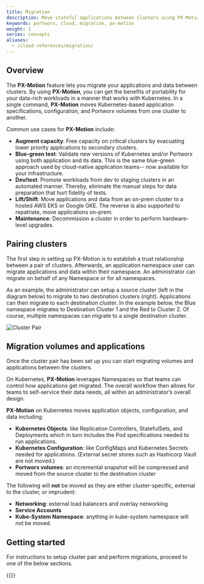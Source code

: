 ```yaml
---
title: Migration
description: Move stateful applications between clusters using PX-Motion
keywords: portworx, cloud, migration, px-motion
weight: 1
series: concepts
aliases:
  - /cloud-references/migration/
---
```


## Overview
The **PX-Motion** feature lets you migrate your applications and data between
clusters. By using **PX-Motion**, you can get the benefits of portability for your
data-rich workloads in a manner that works with Kubernetes. In a single command,
**PX-Motion** moves Kubernetes-based application specifications, configuration,
and Portworx volumes from one cluster to another. 

Common use cases for **PX-Motion** include:

* **Augment capacity**: Free capacity on critical clusters by evacuating lower
    priority applications to secondary clusters.
* **Blue-green test**: Validate new versions of Kubernetes and/or Portworx using
    both application and its data. This is the same blue-green approach used by
    cloud-native application teams-- now available for your infrastructure.
* **Dev/test**: Promote workloads from dev to staging clusters in an automated
    manner. Thereby, eliminate the manual steps for data preparation that hurt
    fidelity of tests.
* **Lift/Shift**: Move applications and data from an on-prem cluster to a hosted
    AWS EKS or Google GKE. The reverse is also supported to repatriate, move
    applications on-prem.
* **Maintenance**: Decommission a cluster in order to perform hardware-level
    upgrades.

## Pairing clusters
The first step in setting up PX-Motion is to establish a trust relationship between a pair of clusters.
Afterwards, an application namespace user can migrate applications and data within their namespace.
An administrator can migrate on behalf of any Namespace or for all namespaces. 

As an example, the administrator can setup a source cluster (left in the diagram below) to migrate to two
destination clusters (right). Applications can then migrate to each destination cluster. In the example below,
the Blue namespace migrates to Destination Cluster 1 and the Red to Cluster 2. Of course, multiple namespaces
can migrate to a single destination cluster.

![Cluster Pair](/img/cluster-pair.png)

## Migration volumes and applications

Once the cluster pair has been set up you can start migrating volumes and applications between the clusters. 

On Kubernetes, **PX-Motion** leverages Namespaces so that teams can control how
applications get migrated. The overall workflow then allows for teams to
self-service their data needs, all within an administrator’s overall design.

**PX-Motion** on Kubernetes moves application objects, configuration, and data including:

* **Kubernetes Objects**: like Replication Controllers, StatefulSets, and Deployments
which in turn includes the Pod specifications needed to run applications. 
* **Kubernetes Configuration**: like ConfigMaps and Kubernetes Secrets needed for
applications. (External secret stores such as Hashicorp Vault are not moved.) 
* **Portworx volumes**: an incremental snapshot will be compressed and moved from
the source cluster to the destination cluster

The following will **not** be moved as they are either cluster-specific,
external to the cluster, or imprudent:

* **Networking**: external load balancers and overlay networking
* **Service Accounts**
* **Kube-System Namespace**: anything in kube-system namespace will not be moved.

## Getting started  

For instructions to setup cluster pair and perform migrations, proceed to one of the below sections.

{{<homelist series="px-motion">}}